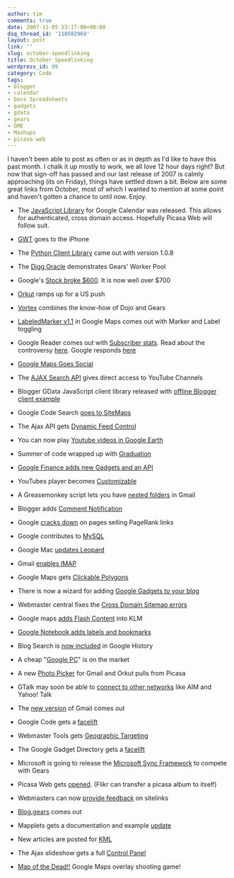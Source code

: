 ```yaml
---
author: tim
comments: true
date: 2007-11-05 23:17:00+00:00
dsq_thread_id: '110582969'
layout: post
link: ''
slug: october-speedlinking
title: October Speedlinking
wordpress_id: 99
category: Code
tags:
- blogger
- calendar
- Docs Spreadsheets
- gadgets
- gdata
- gears
- GME
- Mashups
- picasa web
---
```


I haven't been able to post as often or as in depth as I'd like to have this
past month. I chalk it up mostly to work, we all love 12 hour days right? But
now that sign-off has passed and our last release of 2007 is calmly
approaching (its on Friday), things have settled down a bit. Below are some
great links from October, most of which I wanted to mention at some point and
haven't gotten a chance to until now. Enjoy.  
  
  

  * The [JavaScript Library](http://googlemashupeditor.blogspot.com/2007/09/authenticated-calendar-support-via-new.html) for Google Calendar was released. This allows for authenticated, cross domain access. Hopefully Picasa Web will follow suit.   
  

  * [GWT](http://googlewebtoolkit.blogspot.com/2007/09/gwt-application-development-for-iphone.html) goes to the iPhone   
  

  * The [Python Client Library](http://googledataapis.blogspot.com/2007/09/python-client-library-same-great-taste.html) came out with version 1.0.8   
  

  * The [Digg Oracle](http://gearsblog.blogspot.com/2007/09/digg-oracle-using-workerpool-as-well-as.html) demonstrates Gears' Worker Pool   
  

  * Google's [Stock broke $600](http://googlified.com/2007google-stock-passes-600-mark/#comment-17313). It is now well over $700   
  

  * [Orkut](http://mashable.com/2007/10/08/orkut/) ramps up for a US push   
  

  * [Vortex](http://gearsblog.blogspot.com/2007/10/vortex-simple-new-offline-and-sync.html) combines the know-how of Dojo and Gears   
  

  * [LabeledMarker v1.1](http://googlemapsapi.blogspot.com/2007/10/labeledmarker-v11-now-supporting-marker.html) in Google Maps comes out with Marker and Label toggling   
  

  * Google Reader comes out with [Subscriber stats](http://googlesystem.blogspot.com/2007/10/find-number-of-google-subscribers-for.html). Read about the controversy [here](http://blog.gpowered.net/2007/10/google-reader-stats-out-of-wack.html). Google responds [here](http://googlereader.blogspot.com/2007/10/subscriber-stats-summed-up.html)   
  

  * [Google Maps Goes Social](http://googlesystem.blogspot.com/2007/10/google-maps-becomes-social.html)   
  

  * The [AJAX Search API](http://googleajaxsearchapi.blogspot.com/2007/10/direct-access-to-youtube-channels.html) gives direct access to YouTube Channels   
  

  * Blogger GData JavaScript client library released with [offline Blogger client example](http://google-code-updates.blogspot.com/2007/10/blogger-gdata-javascript-client-library.html)   
  

  * Google Code Search [goes to SiteMaps](http://google-code-updates.blogspot.com/2007/10/tell-us-about-code-on-your-site-with.html)   
  

  * The Ajax API gets [Dynamic Feed Control](http://googleajaxsearchapi.blogspot.com/2007/10/ajax-feed-api-addition-dynamic-feed.html)   
  

  * You can now play [Youtube videos in Google Earth](http://google-latlong.blogspot.com/2007/10/now-playing-youtube-videos-in-google.html)   
  

  * Summer of code wrapped up with [Graduation](http://google-code-updates.blogspot.com/2007/10/wrapping-up-our-third-summer-of-code.html)   
  

  * [Google Finance adds new Gadgets and an API](http://mashable.com/2007/10/24/google-finance-gadgets/)   
  

  * YouTubes player becomes [Customizable](http://googlesystem.blogspot.com/2007/10/customize-youtubes-player.html)   
  

  * A Greasemonkey script lets you have [nested folders](http://googlesystem.blogspot.com/2007/10/nested-folders-in-gmail.html) in Gmail   
  

  * Blogger adds [Comment Notification](http://buzz.blogger.com/2007/10/subscribe-to-comments-by-email.html)   
  

  * Google [ cracks down](http://www.entrepreneurs-journey.com/864/possible-explanations-for-the-pagerank-penalty-sweep/) on pages selling PageRank links   
  

  * Google contributes to [MySQL](http://mashable.com/2007/10/25/mysql-google/)   
  

  * Google Mac [updates Leopard](http://googlemac.blogspot.com/2007/10/google-desktop-update-for-leopard.html)   
  

  * Gmail [enables IMAP](http://gmailblog.blogspot.com/2007/10/sync-your-inbox-across-devices-with.html)   
  

  * Google Maps gets [Clickable Polygons](http://googlemapsapi.blogspot.com/2007/10/clickable-polys-old-school-image-maps.html)   
  

  * There is now a wizard for adding [Google Gadgets to your blog](http://bloggerindraft.blogspot.com/2007/10/new-feature-gadgets-for-your-blog.html)   
  

  * Webmaster central fixes the [Cross Domain Sitemap errors](http://googlewebmastercentral.blogspot.com/2007/10/dealing-with-sitemap-cross-submissions.html)   
  

  * Google maps [adds Flash Content](http://feeds.feedburner.com/~r/OfficialGoogleMapsApiBlog/~3/174019883/make-your-kml-flash-y.html) into KLM   
  

  * [Google Notebook adds labels and bookmarks](http://googlesystem.blogspot.com/2007/11/google-notebook-adds-labels-and.html)   
  

  * Blog Search is [now included](http://googlesystem.blogspot.com/2007/11/blog-search-included-in-google-history.html) in Google History   
  

  * A cheap "[Google PC](http://googlesystem.blogspot.com/2007/11/tentative-google-pc.html)" is on the market   
  

  * A new [Photo Picker](http://googlesystem.blogspot.com/2007/10/google-photo-picker.html) for Gmail and Orkut pulls from Picasa   
  

  * GTalk may soon be able to [connect to other networks](http://googlesystem.blogspot.com/2007/10/google-to-connect-to-other-im-networks.html) like AIM and Yahoo! Talk   
  

  * The [new version](http://googlesystem.blogspot.com/2007/10/gmails-new-version-is-now-available.html) of Gmail comes out   
  

  * Google Code gets a [facelift](http://googlified.com/2007new-google-code/)   
  

  * Webmaster Tools gets [Geographic Targeting](http://googlified.com/2007set-geographic-target-in-webmaster-tools/)   
  

  * The Google Gadget Directory gets a [facelift](http://blogoscoped.com/archive/2007-11-01-n78.html)   
  

  * Microsoft is going to release the [Microsoft Sync Framework](http://mashable.com/2007/11/04/microsoft-sync-framework/) to compete with Gears   
  

  * Picasa Web gets [opened](http://googlephotos.blogspot.com/2007/11/better-connections-with-picasa-web.html). (Flikr can transfer a picasa album to itself)   
  

  * Webmasters can now [provide feedback](http://googlewebmastercentral.blogspot.com/2007/10/webmasters-can-now-provide-feedback-on.html) on sitelinks   
  

  * [Blog.gears](http://gearsblog.blogspot.com/2007/10/bloggears-offline-blogger-client.html) comes out   
  

  * Mapplets gets a documentation and example [update](http://googlemapsapi.blogspot.com/2007/10/updated-documentation-examples-for.html)   
  

  * New articles are posted for [KML](http://googlemapsapi.blogspot.com/2007/10/kml-articles-abound-its-about-time.html)   
  

  * The Ajax slideshow gets a full [Control Panel](http://googleajaxsearchapi.blogspot.com/2007/10/slide-show-update-full-control-panel.html)   
  

  * [Map of the Dead!!](http://googlemapsapi.blogspot.com/2007/10/map-of-dead-screen-overlayed-shoot-em_31.html) Google Maps overlay shooting game! 

